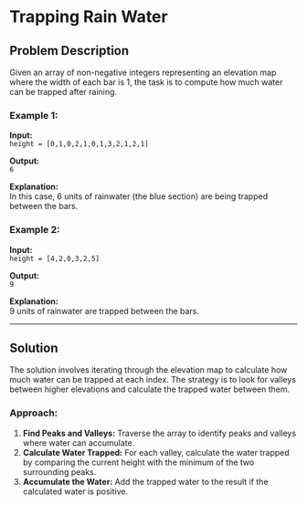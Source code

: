 # Trapping Rain Water

## Problem Description

Given an array of non-negative integers representing an elevation map where the width of each bar is 1, the task is to compute how much water can be trapped after raining.

### Example 1:
**Input:**  
`height = [0,1,0,2,1,0,1,3,2,1,2,1]`

**Output:**  
`6`

**Explanation:**  
In this case, 6 units of rainwater (the blue section) are being trapped between the bars.

### Example 2:
**Input:**  
`height = [4,2,0,3,2,5]`

**Output:**  
`9`

**Explanation:**  
9 units of rainwater are trapped between the bars.

---

## Solution

The solution involves iterating through the elevation map to calculate how much water can be trapped at each index. The strategy is to look for valleys between higher elevations and calculate the trapped water between them.

### Approach:

1. **Find Peaks and Valleys:** Traverse the array to identify peaks and valleys where water can accumulate.
2. **Calculate Water Trapped:** For each valley, calculate the water trapped by comparing the current height with the minimum of the two surrounding peaks.
3. **Accumulate the Water:** Add the trapped water to the result if the calculated water is positive.
